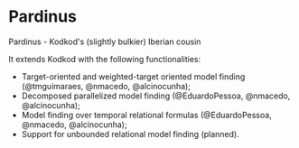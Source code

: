 # Pardinus

Pardinus - Kodkod's (slightly bulkier) Iberian cousin

It extends Kodkod with the following functionalities:
* Target-oriented and weighted-target oriented model finding (@tmguimaraes, @nmacedo, @alcinocunha);
* Decomposed parallelized model finding (@EduardoPessoa, @nmacedo, @alcinocunha);
* Model finding over temporal relational formulas (@EduardoPessoa, @nmacedo, @alcinocunha);
* Support for unbounded relational model finding (planned).
